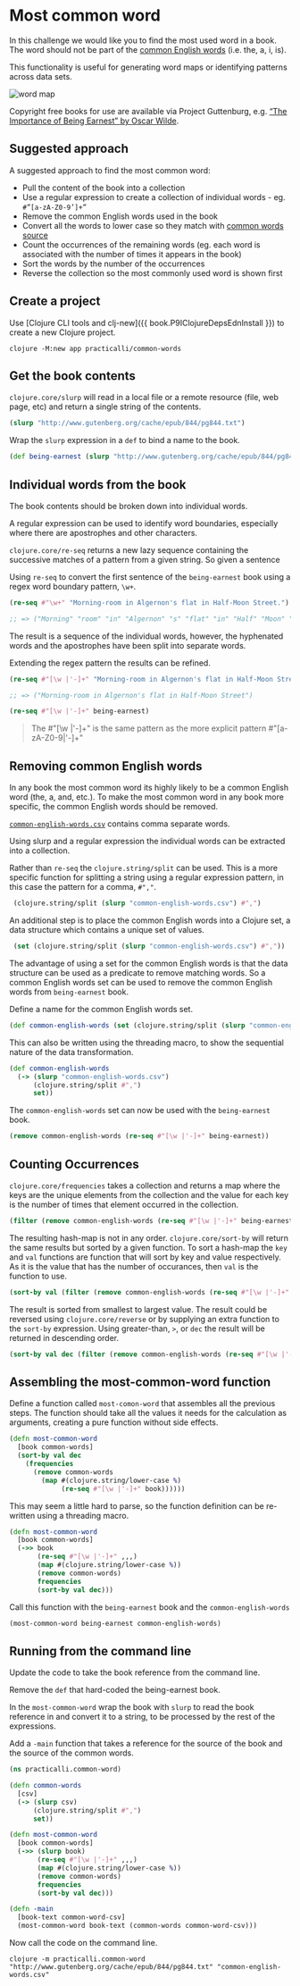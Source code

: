 # Most common word
In this challenge we would like you to find the most used word in a book. The word should not be part of the [common English words](common-english-words.csv) (i.e. the, a, i, is).

This functionality is useful for generating word maps or identifying patterns across data sets.

![word map](/images/word-cloud-big-data.png)

Copyright free books for use are available via Project Guttenburg, e.g. [“The Importance of Being Earnest” by Oscar Wilde](http://www.gutenberg.org/cache/epub/844/pg844.txt).

## Suggested approach
A suggested approach to find the most common word:

* Pull the content of the book into a collection
* Use a regular expression to create a collection of individual words - eg. `#”[a-zA-Z0-9’]+”`
* Remove the common English words used in the book
* Convert all the words to lower case so they match with [common words source](common-english-words.csv)
* Count the occurrences of the remaining words (eg. each word is associated with the number of times it appears in the book)
* Sort the words by the number of the occurrences
* Reverse the collection so the most commonly used word is shown first


## Create a project
Use [Clojure CLI tools and clj-new]({{ book.P9IClojureDepsEdnInstall }}) to create a new Clojure project.

```shell
clojure -M:new app practicalli/common-words
```

## Get the book contents
`clojure.core/slurp` will read in a local file or a remote resource (file, web page, etc) and return a single string of the contents.

```clojure
(slurp "http://www.gutenberg.org/cache/epub/844/pg844.txt")
```

Wrap the `slurp` expression in a `def` to bind a name to the book.

```clojure
(def being-earnest (slurp "http://www.gutenberg.org/cache/epub/844/pg844.txt"))
```

## Individual words from the book
The book contents should be broken down into individual words.

A regular expression can be used to identify word boundaries, especially where there are apostrophes and other characters.

`clojure.core/re-seq` returns a new lazy sequence containing the successive matches of a pattern from a given string.  So given a sentence

Using `re-seq` to convert the first sentence of the `being-earnest` book using a regex word boundary pattern, `\w+`.

```clojure
(re-seq #"\w+" "Morning-room in Algernon's flat in Half-Moon Street.")

;; => ("Morning" "room" "in" "Algernon" "s" "flat" "in" "Half" "Moon" "Street")
```

The result is a sequence of the individual words, however, the hyphenated words and the apostrophes have been split into separate words.

Extending the regex pattern the results can be refined.
```clojure
(re-seq #"[\w |'-]+" "Morning-room in Algernon's flat in Half-Moon Street.")

;; => ("Morning-room in Algernon's flat in Half-Moon Street")
```

```clojure
(re-seq #"[\w |'-]+" being-earnest)
```

> The #"[\w |'-]+" is the same pattern as the more explicit pattern #"[a-zA-Z0-9|'-]+"


## Removing common English words
In any book the most common word its highly likely to be a common English word (the, a, and, etc.).  To make the most common word in any book more specific, the common English words should be removed.

[`common-english-words.csv`](common-english-words.csv) contains comma separate words.

Using slurp and a regular expression the individual words can be extracted into a collection.

Rather than `re-seq` the `clojure.string/split` can be used.  This is a more specific function for splitting a string using a regular expression pattern, in this case the pattern for a comma, `#","`.

```clojure
 (clojure.string/split (slurp "common-english-words.csv") #",")
```

An additional step is to place the common English words into a Clojure set, a data structure which contains a unique set of values.

```clojure
 (set (clojure.string/split (slurp "common-english-words.csv") #","))
```

The advantage of using a set for the common English words is that the data structure can be used as a predicate to remove matching words.  So a common English words set can be used to remove the common English words from `being-earnest` book.

Define a name for the common English words set.

```clojure
(def common-english-words (set (clojure.string/split (slurp "common-english-words.csv") #",")))
```

This can also be written using the threading macro, to show the sequential nature of the data transformation.

```clojure
(def common-english-words
  (-> (slurp "common-english-words.csv")
      (clojure.string/split #",")
      set))
```

The `common-english-words` set can now be used with the `being-earnest` book.

```clojure
(remove common-english-words (re-seq #"[\w |'-]+" being-earnest))
```

## Counting Occurrences
`clojure.core/frequencies` takes a collection and returns a map where the keys are the unique elements from the collection and the value for each key is the number of times that element occurred in the collection.


```clojure
(filter (remove common-english-words (re-seq #"[\w |'-]+" being-earnest)))
```

The resulting hash-map is not in any order.  `clojure.core/sort-by` will return the same results but sorted by a given function.  To sort a hash-map the `key` and `val` functions are function that will sort by key and value respectively.  As it is the value that has the number of occurances, then `val` is the function to use.

```clojure
(sort-by val (filter (remove common-english-words (re-seq #"[\w |'-]+" being-earnest))))
```

The result is sorted from smallest to largest value.  The result could be reversed using `clojure.core/reverse` or by supplying an extra function to the `sort-by` expression.  Using greater-than, `>`, or `dec` the result will be returned in descending order.

```clojure
(sort-by val dec (filter (remove common-english-words (re-seq #"[\w |'-]+" being-earnest))))
```

## Assembling the most-common-word function
Define a function called `most-comon-word` that assembles all the previous steps.  The function should take all the values it needs for the calculation as arguments, creating a pure function without side effects.

```clojure
(defn most-common-word
  [book common-words]
  (sort-by val dec
    (frequencies
      (remove common-words
        (map #(clojure.string/lower-case %)
             (re-seq #"[\w |'-]+" book))))))
```

This may seem a little hard to parse, so the function definition can be re-written using a threading macro.

```clojure
(defn most-common-word
  [book common-words]
  (->> book
       (re-seq #"[\w |'-]+" ,,,)
       (map #(clojure.string/lower-case %))
       (remove common-words)
       frequencies
       (sort-by val dec)))
```

Call this function with the `being-earnest` book and the `common-english-words`

```clojure
(most-common-word being-earnest common-english-words)
```


## Running from the command line
Update the code to take the book reference from the command line.

Remove the `def` that hard-coded the being-earnest book.

In the `most-common-word` wrap the book with `slurp` to read the book reference in and convert it to a string, to be processed by the rest of the expressions.

Add a `-main` function that takes a reference for the source of the book and the source of the common words.

```clojure
(ns practicalli.common-word)

(defn common-words
  [csv]
  (-> (slurp csv)
      (clojure.string/split #",")
      set))

(defn most-common-word
  [book common-words]
  (->> (slurp book)
       (re-seq #"[\w |'-]+" ,,,)
       (map #(clojure.string/lower-case %))
       (remove common-words)
       frequencies
       (sort-by val dec)))

(defn -main
  [book-text common-word-csv]
  (most-common-word book-text (common-words common-word-csv)))
```

Now call the code on the command line.

```shell
clojure -m practicalli.common-word "http://www.gutenberg.org/cache/epub/844/pg844.txt" "common-english-words.csv"
```
